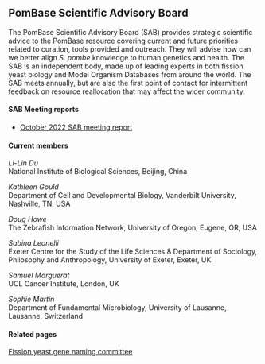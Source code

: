 ## PomBase Scientific Advisory Board

The PomBase Scientific Advisory Board (SAB) provides strategic
scientific advice to the PomBase resource covering current and future
priorities related to curation, tools provided and outreach. They will
advise how can we better align *S. pombe* knowledge to human genetics
and health. The SAB is an independent body, made up of leading experts
in both fission yeast biology and Model Organism Databases from around
the world. The SAB meets annually, but are also the first point of
contact for intermittent feedback on resource reallocation that may
affect the wider community.

#### SAB Meeting reports

 - [October 2022 SAB meeting report](/assets/meeting_reports/PomBase_SAB_report_14-Oct-2022.pdf)


#### Current members

*Li-Lin Du*<br>
National Institute of Biological Sciences, Beijing, China

*Kathleen Gould*<br>
Department of Cell and Developmental Biology, Vanderbilt University, Nashville, TN, USA

*Doug Howe*<br>
The Zebrafish Information Network, University of Oregon, Eugene, OR, USA

*Sabina Leonelli*<br>
Exeter Centre for the Study of the Life Sciences &amp; Department of Sociology, Philosophy and Anthropology, University of Exeter, Exeter, UK

*Samuel Marguerat*<br>
UCL Cancer Institute, London, UK

*Sophie Martin*<br>
Department of Fundamental Microbiology, University of Lausanne, Lausanne, Switzerland



#### Related pages

[Fission yeast gene naming committee](submit-data/gene-naming-committee-members)




